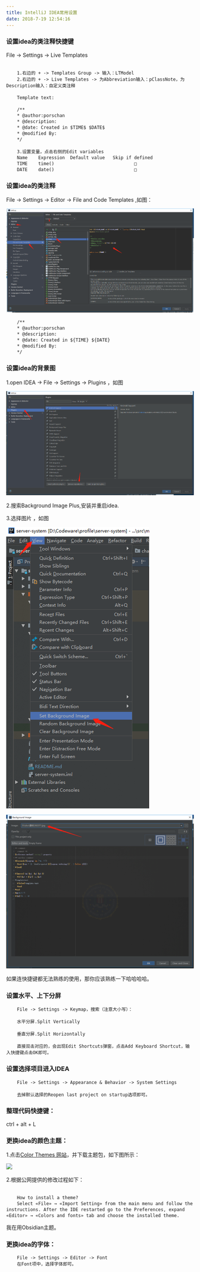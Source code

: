 ```yaml
---
title: IntelliJ IDEA常用设置
date: 2018‎-‎7‎-‎19‎ ‏‎12:54:16
---
```


### 设置idea的类注释快捷键

File -> Settings -> Live Templates

```

	1.右边的 + -> Templates Group -> 输入：LTModel
	2.右边的 + -> Live Templates -> 为Abbreviation输入：pClassNote，为Description输入：自定义类注释

	Template text:

	/**
	* @author:porschan
	* @description:
	* @date: Created in $TIME$ $DATE$
	* @modified By:
	*/

	3.设置变量，点击右侧的Edit variables
	Name	Expression	Default value	Skip if defined
	TIME	time()								□
	DATE	date()								□

```

### 设置idea的类注释

File -> Settings -> Editor -> File and Code Templates ,如图：

![](intellij-idea/20180615112543.png)

```
	/**
	* @author:porschan
	* @description:
	* @date: Created in ${TIME} ${DATE}
	* @modified By:
	*/
```

### 设置idea的背景图

1.open IDEA -> File -> Settings -> Plugins ，如图

![](intellij-idea/20180615111640.png)

2.搜索Background Image Plus,安装并重启idea.

3.选择图片 ，如图

![](intellij-idea/20180615112045.png)

![](intellij-idea/20180615112119.png)


如果连快捷键都无法熟练的使用，那你应该熟练一下哈哈哈哈。

### 设置水平、上下分屏

```
	File -> Settings -> Keymap，搜索（注意大小写）： 
	
	水平分屏.Split Vertically
	
	垂直分屏.Split Horizontally
	
	直接双击对应的，会出现Edit Shortcuts弹窗，点击Add Keyboard Shortcut，输入快捷键点击OK即可。
````

### 设置选择项目进入IDEA

```
	File -> Settings -> Appearance & Behavior -> System Settings
	
	去掉默认选择的Reopen last project on startup选项即可。
```

### 整理代码快捷键：

ctrl + alt + L

### 更换idea的颜色主题：

1.点击[Color Themes 网站](http://color-themes.com/?view=index)，并下载主题包，如下图所示：

![](intellij-idea/20180719104511.png)

2.根据公网提供的修改过程如下：

```

	How to install a theme?
	Select «File» → «Import Setting» from the main menu and follow the instructions. After the IDE restarted go to the Preferences, expand «Editor» → «Colors and fonts» tab and choose the installed theme.
```

我在用Obsidian主题。

### 更换idea的字体：

```
	File -> Settings -> Editor -> Font 
	在Font项中，选择字体即可。
````
